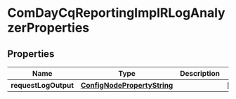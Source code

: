 

# ComDayCqReportingImplRLogAnalyzerProperties

## Properties

Name | Type | Description | Notes
------------ | ------------- | ------------- | -------------
**requestLogOutput** | [**ConfigNodePropertyString**](ConfigNodePropertyString.md) |  |  [optional]



